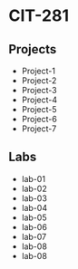 # CIT-281

## Projects
* Project-1
* Project-2
* Project-3
* Project-4
* Project-5
* Project-6
* Project-7

## Labs
* lab-01
* lab-02
* lab-03
* lab-04
* lab-05
* lab-06
* lab-07
* lab-08
* lab-08
